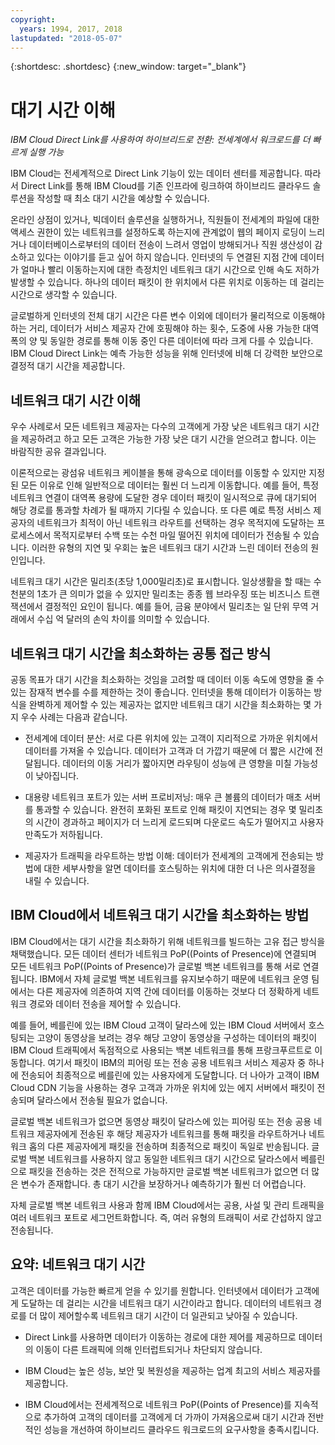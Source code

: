 ```yaml
---
copyright:
  years: 1994, 2017, 2018
lastupdated: "2018-05-07"
---
```


{:shortdesc: .shortdesc}
{:new_window: target="_blank"}

# 대기 시간 이해

_IBM Cloud Direct Link를 사용하여 하이브리드로 전환: 전세계에서 워크로드를 더 빠르게 실행 가능_

IBM Cloud는 전세계적으로 Direct Link 기능이 있는 데이터 센터를 제공합니다. 따라서 Direct Link를 통해 IBM Cloud를 기존 인프라에 링크하여 하이브리드 클라우드 솔루션을 작성할 때 최소 대기 시간을 예상할 수 있습니다.

온라인 상점이 있거나, 빅데이터 솔루션을 실행하거나, 직원들이 전세계의 파일에 대한 액세스 권한이 있는 네트워크를 설정하도록 하는지에 관계없이 웹의 페이지 로딩이 느리거나 데이터베이스로부터의 데이터 전송이 느려서 영업이 방해되거나 직원 생산성이 감소하고 있다는 이야기를 듣고 싶어 하지 않습니다. 인터넷의 두 연결된 지점 간에 데이터가 얼마나 빨리 이동하는지에 대한 측정치인 네트워크 대기 시간으로 인해 속도 저하가 발생할 수 있습니다. 하나의 데이터 패킷이 한 위치에서 다른 위치로 이동하는 데 걸리는 시간으로 생각할 수 있습니다.

글로벌하게 인터넷의 전체 대기 시간은 다른 변수 이외에 데이터가 물리적으로 이동해야 하는 거리, 데이터가 서비스 제공자 간에 호핑해야 하는 횟수, 도중에 사용 가능한 대역폭의 양 및 동일한 경로를 통해 이동 중인 다른 데이터에 따라 크게 다를 수 있습니다. IBM Cloud Direct Link는 예측 가능한 성능을 위해 인터넷에 비해 더 강력한 보안으로 결정적 대기 시간을 제공합니다.


## 네트워크 대기 시간 이해

우수 사례로서 모든 네트워크 제공자는 다수의 고객에게 가장 낮은 네트워크 대기 시간을 제공하려고 하고 모든 고객은 가능한 가장 낮은 대기 시간을 얻으려고 합니다. 이는 바람직한 공유 결과입니다.

이론적으로는 광섬유 네트워크 케이블을 통해 광속으로 데이터를 이동할 수 있지만 지정된 모든 이유로 인해 일반적으로 데이터는 훨씬 더 느리게 이동합니다. 예를 들어, 특정 네트워크 연결이 대역폭 용량에 도달한 경우 데이터 패킷이 일시적으로 큐에 대기되어 해당 경로를 통과할 차례가 될 때까지 기다릴 수 있습니다. 또 다른 예로 특정 서비스 제공자의 네트워크가 최적이 아닌 네트워크 라우트를 선택하는 경우 목적지에 도달하는 프로세스에서 목적지로부터 수백 또는 수천 마일 떨어진 위치에 데이터가 전송될 수 있습니다. 이러한 유형의 지연 및 우회는 높은 네트워크 대기 시간과 느린 데이터 전송의 원인입니다.

네트워크 대기 시간은 밀리초(초당 1,000밀리초)로 표시합니다. 일상생활을 할 때는 수천분의 1초가 큰 의미가 없을 수 있지만 밀리초는 종종 웹 브라우징 또는 비즈니스 트랜잭션에서 결정적인 요인이 됩니다. 예를 들어, 금융 분야에서 밀리초는 일 단위 무역 거래에서 수십 억 달러의 손익 차이를 의미할 수 있습니다.

## 네트워크 대기 시간을 최소화하는 공통 접근 방식

공동 목표가 대기 시간을 최소화하는 것임을 고려할 때 데이터 이동 속도에 영향을 줄 수 있는 잠재적 변수를 수를 제한하는 것이 좋습니다. 인터넷을 통해 데이터가 이동하는 방식을 완벽하게 제어할 수 있는 제공자는 없지만 네트워크 대기 시간을 최소화하는 몇 가지 우수 사례는 다음과 같습니다.

 * 전세계에 데이터 분산: 서로 다른 위치에 있는 고객이 지리적으로 가까운 위치에서 데이터를 가져올 수 있습니다. 데이터가 고객과 더 가깝기 때문에 더 짧은 시간에 전달됩니다. 데이터의 이동 거리가 짧아지면 라우팅이 성능에 큰 영향을 미칠 가능성이 낮아집니다.

 * 대용량 네트워크 포트가 있는 서버 프로비저닝: 매우 큰 볼륨의 데이터가 매초 서버를 통과할 수 있습니다. 완전히 포화된 포트로 인해 패킷이 지연되는 경우 몇 밀리초의 시간이 경과하고 페이지가 더 느리게 로드되며 다운로드 속도가 떨어지고 사용자 만족도가 저하됩니다.

 * 제공자가 트래픽을 라우트하는 방법 이해: 데이터가 전세계의 고객에게 전송되는 방법에 대한 세부사항을 알면 데이터를 호스팅하는 위치에 대한 더 나은 의사결정을 내릴 수 있습니다.

## IBM Cloud에서 네트워크 대기 시간을 최소화하는 방법

IBM Cloud에서는 대기 시간을 최소화하기 위해 네트워크를 빌드하는 고유 접근 방식을 채택했습니다. 모든 데이터 센터가 네트워크 PoP((Points of Presence)에 연결되며 모든 네트워크 PoP((Points of Presence)가 글로벌 백본 네트워크를 통해 서로 연결됩니다. IBM에서 자체 글로벌 백본 네트워크를 유지보수하기 때문에 네트워크 운영 팀에서는 다른 제공자에 의존하여 지역 간에 데이터를 이동하는 것보다 더 정확하게 네트워크 경로와 데이터 전송을 제어할 수 있습니다.
 
예를 들어, 베를린에 있는 IBM Cloud 고객이 달라스에 있는 IBM Cloud 서버에서 호스팅되는 고양이 동영상을 보려는 경우 해당 고양이 동영상을 구성하는 데이터의 패킷이 IBM Cloud 트래픽에서 독점적으로 사용되는 백본 네트워크를 통해 프랑크푸르트로 이동합니다. 여기서 패킷이 IBM의 피어링 또는 전송 공용 네트워크 서비스 제공자 중 하나에 전송되어 최종적으로 베를린에 있는 사용자에게 도달합니다. 더 나아가 고객이 IBM Cloud CDN 기능을 사용하는 경우 고객과 가까운 위치에 있는 에지 서버에서 패킷이 전송되며 달라스에서 전송될 필요가 없습니다.

글로벌 백본 네트워크가 없으면 동영상 패킷이 달라스에 있는 피어링 또는 전송 공용 네트워크 제공자에게 전송된 후 해당 제공자가 네트워크를 통해 패킷을 라우트하거나 네트워크 홉의 다른 제공자에게 패킷을 전송하며 최종적으로 패킷이 독일로 반송됩니다. 글로벌 백본 네트워크를 사용하지 않고 동일한 네트워크 대기 시간으로 달라스에서 베를린으로 패킷을 전송하는 것은 전적으로 가능하지만 글로벌 백본 네트워크가 없으면 더 많은 변수가 존재합니다. 총 대기 시간을 보장하거나 예측하기가 훨씬 더 어렵습니다. 

자체 글로벌 백본 네트워크 사용과 함께 IBM Cloud에서는 공용, 사설 및 관리 트래픽을 여러 네트워크 포트로 세그먼트화합니다. 즉, 여러 유형의 트래픽이 서로 간섭하지 않고 전송됩니다.

## 요약: 네트워크 대기 시간

고객은 데이터를 가능한 빠르게 얻을 수 있기를 원합니다. 인터넷에서 데이터가 고객에게 도달하는 데 걸리는 시간을 네트워크 대기 시간이라고 합니다. 데이터의 네트워크 경로를 더 많이 제어할수록 네트워크 대기 시간이 더 일관되고 낮아질 수 있습니다.

* Direct Link를 사용하면 데이터가 이동하는 경로에 대한 제어를 제공하므로 데이터의 이동이 다른 트래픽에 의해 인터럽트되거나 차단되지 않습니다.

* IBM Cloud는 높은 성능, 보안 및 복원성을 제공하는 업계 최고의 서비스 제공자를 제공합니다.

* IBM Cloud에서는 전세계적으로 네트워크 PoP((Points of Presence)를 지속적으로 추가하여 고객의 데이터를 고객에게 더 가까이 가져옴으로써 대기 시간과 전반적인 성능을 개선하여 하이브리드 클라우드 워크로드의 요구사항을 충족시킵니다.

